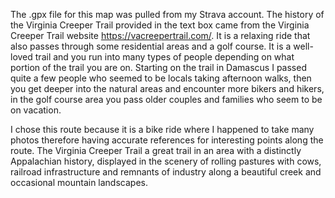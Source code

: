 The .gpx file for this map was pulled from my Strava account. The history of the Virginia Creeper Trail provided in the text box came from the Virginia Creeper Trail website https://vacreepertrail.com/. It is a relaxing ride that also passes through some residential areas and a golf course. It is a well-loved trail and you run into many types of people depending on what portion of the trail you are on. Starting on the trail in Damascus I passed quite a few people who seemed to be locals taking afternoon walks, then you get deeper into the natural areas and encounter more bikers and hikers, in the golf course area you pass older couples and families who seem to be on vacation.


I chose this route because it is a bike ride where I happened to take many photos therefore having accurate references for interesting points along the route. The Virginia Creeper Trail a great trail in an area with a distinctly Appalachian history, displayed in the scenery of rolling pastures with cows, railroad infrastructure and remnants of industry along a beautiful creek and occasional mountain landscapes.
